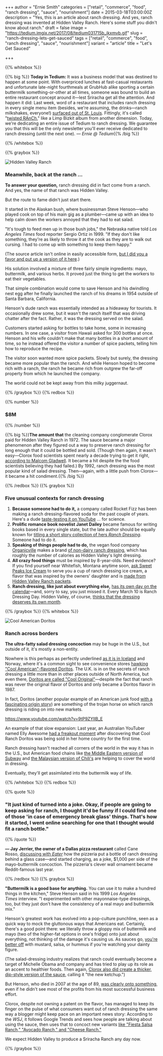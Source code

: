 +++
author = "Ernie Smith"
categories = ["retail", "commerce", "food", "ranch dressing", "sauce", "nourishment"]
date = 2015-03-18T03:00:00Z
description = "Yes, this is an article about ranch dressing. And yes, ranch dressing was invented at Hidden Valley Ranch. Here's some stuff you didn't know about ranch."
draft = false
image = "https://tedium.imgix.net/2017/08/tedium031715b_ikxmvb.gif"
slug = "ranch-dressing-lets-get-sauced"
tags = ["retail", "commerce", "food", "ranch dressing", "sauce", "nourishment"]
variant = "article"
title = "Let's Get Sauced"

+++

{{% whitebox %}}

{{% big %}}
**Today in Tedium:** It was a business model that was destined to happen at some point. With overpriced lunches at fast-casual restaurants and unfortunate late-night fourthmeals at GrubHub alike sporting a certain buttermilk something-or-other at all times, someone was bound to build an entire restaurant concept around it—lest Sriracha get all the attention. And happen it did: Last week, word of a restaurant that includes ranch dressing in every single menu item (besides, we're assuming, the drinks—ranch milkshakes, everyone!) [surfaced out of St. Louis](http://www.stlmag.com/dining/a-ranch-dressing-themed-restaurant%3F-oh-yeah,-and-it%E2%80%99s-coming/). Fittingly, it's called "[twisted RAnCh](http://www.twistedranch.com/)," like a Limp Bizkit album from another dimension. Today, we're dedicating an entire issue of Tedium to ranch dressing. We guarantee you that this will be the only newsletter you'll ever receive dedicated to ranch dressing (until the next one). _— Ernie @ Tedium_{{% /big %}}

{{% /whitebox %}}

{{% graybox %}}

![Hidden Valley Ranch](https://tedium.imgix.net/2018/04/hli4zcfk0ybjgtcsntzv.jpg)

### Meanwhile, back at the ranch …

**To answer your question,** ranch dressing did in fact come from a ranch. And yes, the name of that ranch was Hidden Valley.

But the route to fame didn't just start there.

It started in the Alaskan bush, where businessman Steve Henson—who played cook on top of his main gig as a plumber—came up with an idea to help calm down the workers annoyed that they had to eat salad.

"It's tough to feed men up in those bush jobs," the Nebraska native told _Los Angeles Times_ food reporter Sergio Ortiz in 1999. "If they don't like something, they're as likely to throw it at the cook as they are to walk out cursing. I had to come up with something to keep them happy."

(The source article isn't online in easily accessible form, [but I did you a favor and put up a version of it here](https://www.dropbox.com/s/t3qr25roifiduwd/Hidden%20Valley%20founder%20whips%20buttermilk%2C%20mayo%20into%20legend.md?dl=0).)

His solution involved a mixture of three fairly simple ingredients: mayo, buttermilk, and various herbs. It proved just the thing to get the workers to eat their vegetables.

That simple combination would come to save Henson and his dwindling nest egg after he finally launched the ranch of his dreams in 1954 outside of Santa Barbara, California.

Henson's dude ranch was essentially intended as a hideaway for tourists. It occasionally drew some, but it wasn't the ranch itself that was driving chatter after the fact. Rather, it was the dressing served on the salad.

Customers started asking for bottles to take home, some in increasing numbers. In one case, a visitor from Hawaii asked for 300 bottles at once. Henson and his wife couldn't make that many bottles in a short amount of time, so he instead offered the visitor a number of spice packets, telling him how to reproduce the recipe.

The visitor soon wanted more spice packets. Slowly but surely, the dressing became more popular than the ranch. And while Henson hoped to become rich with a ranch, the ranch he became rich from outgrew the far-off property from which he launched the company.

The world could not be kept away from this milky juggernaut.

{{% /graybox %}}
{{% redbox %}}

{{% number %}}
### $8M
{{% /number %}}

{{% big %}}**The amount that** the cleaning company conglomerate Clorox paid for Hidden Valley Ranch in 1972. The sauce became a major phenomenon after they figured out a way to preserve ranch dressing for long enough that it could be bottled and sold. (Though then again, it wasn't easy—Clorox food scientists spent nearly a decade trying to get it right, [according to Malcom Gladwell](http://gladwell.com/the-bakeoff/). It became a hit despite the the food scientists believing they had failed.) By 1992, ranch dressing was the most popular kind of salad dressing. Then—again, with a little push from Clorox—it became a hit condiment.{{% /big %}}

{{% /redbox %}}
{{% graybox %}}

### Five unusual contexts for ranch dressing

1. **Because someone had to do it,** a company called Rocket Fizz has been making a ranch dressing-flavored soda for the past couple of years. Here's a dude [taste-testing it on YouTube](https://www.youtube.com/watch?v=IEtzpiJGJNg) … for science.
2. **Prolific romance book novelist Janet Dailey** became famous for writing books based in every single state, but the late author should be equally known for [titling a short story collection of hers _Ranch Dressing_](http://sfbne.ws/1MDDqob). Someone had to do it.
3. **Speaking of things people had to do,** the vegan food company [Organicville](http://organicvillefoods.com/) makes a brand [of non-dairy ranch dressing](http://sfbne.ws/1DpTusf), which has roughly the number of calories as Hidden Valley's light dressing.
4. **All crazy food things** must be inspired by 8-year-olds. Need evidence? If you find yourself near Whitefish, Montana anytime soon, [ask Sweet Peaks Ice Cream](http://www.sweetpeaksicecream.com/) to serve you a cup of ranch dressing ice cream, a flavor that was inspired by the owners' daughter and is [made from Hidden Valley Ranch packets](http://www.womenshealthmag.com/node/41404).
5. **Ranch dressing, like just about everything else,** [has its own day on the calendar](http://foodimentary.com/2014/03/10/march-10-is-national-ranch-dressing-day/)—and, sorry to say, you just missed it. Every March 10 is Ranch Dressing Day. Hidden Valley, of course, [thinks that the dressing deserves its own month](https://www.hiddenvalley.com/poll/).

{{% /graybox %}}
{{% whitebox %}}

![Cool American Doritos](https://tedium.imgix.net/2018/04/kbp2xvzstwvujus5vrak.jpg)

### Ranch across borders

**The ultra-fatty salad dressing concoction** may be huge in the U.S., but outside of it, it's mostly a non-entity.

Nowhere is this perhaps as perfectly underlined [as it is in Iceland](http://laughingsquid.com/cool-american-doritos/) and Norway, where it's a common sight to see convenience stores [hawking "Cool American"-flavored Doritos](http://www.thrillist.com/eat/nation/cool-ranch-doritos-are-called-cool-american-in-europe). The U.K. is in on the secrets of ranch dressing a little more than in other places outside of North America, but even there, [Doritos are called "Cool Original"](http://www.tesco.com/groceries/product/details/?id=259009369)—despite the fact that ranch was never the original flavor of Doritos and only became a Doritos flavor in 1987.

In fact, Doritos (another popular example of an American junk food [with a fascinating origin story](http://www.ocweekly.com/2012-04-05/food/taco-usa-how-mexican-food-conquered-america-doritos-disneyland/full/)) are something of the trojan horse on which ranch dressing is riding on into new markets.

https://www.youtube.com/watch?v=9tP9ZYIlB_E

An example of that slow expansion: Last year, an Australian YouTuber named Elly Awesome [had a freakout moment](https://www.youtube.com/watch?v=9tP9ZYIlB_E) after discovering that Cool Ranch Doritos was being sold in her home country for the first time.

Ranch dressing hasn't reached all corners of the world in the way it has in the U.S., but American food chains like [the Middle Eastern version of Subway](http://www.subwayarabia.com/home.php) and [the Malaysian version of Chili's](http://www.chilis.com.my/?page=sandwiches) are helping to cover the world in dressing.

Eventually, they'll get assimilated into the buttermilk way of life.

{{% /whitebox %}}
{{% redbox %}}

{{% quote %}}
### "It just kind of turned into a joke. Okay, if people are going to keep asking for ranch, I thought it'd be funny if I could find one of those 'in case of emergency break glass' things. That's how it started, I went online searching for one that I thought would fit a ranch bottle."
{{% /quote %}}

**— Jay Jerrier, the owner of a Dallas pizza restaurant** called Cane Rosso, [discussing with _Eater_](http://www.eater.com/2014/3/21/6257725/why-a-dallas-pizzeria-charges-1000-for-ranch-dressing) how the pizzeria put a bottle of ranch dressing behind a glass case—and started charging, as a joke, $1,000 per side of the mayo-buttermilk concoction. The pizzeria's clever wall ornament became Reddit-famous last year.

{{% /redbox %}}
{{% graybox %}}

**"Buttermilk is a good base for anything.** You can use it to make a hundred things in the kitchen," Steve Henson said in his 1999 _Los Angeles Times_ interview. "I experimented with other mayonnaise-type dressings, too, but they just don't have the consistency of a real mayo and buttermilk mix."

Henson's greatest work has evolved into a pop-culture punchline, seen as a quick way to mock the gluttonous ways that Americans eat. Certainly, there's a good point there: we literally throw a gloppy mix of buttermilk and mayo (two of the higher-fat options in one's fridge) onto just about everything, not thinking of the damage it's causing us. As sauces go, [you're better off](http://dailyhealthpost.com/the-5-healthiest-5-worst-condiments-for-your-body/) with mustard, salsa, or hummus if you're watching your dainty figure.

(The salad-dressing industry realizes that ranch could eventually become a target of Michelle Obama and company and has tried to play up its role as an accent to healthier foods. Then again, [Clorox also did create a thicker, dip-style version of the sauce](http://www.wsj.com/articles/SB10001424052702303299604577323653752204874), calling it "the new ketchup.")

But Henson, who died in 2007 at the age of 89, [was clearly onto something](http://www.omaha.com/go/the-story-of-the-nebraska-cowboy-who-invented-ranch-dressing/article_8f2d023e-5cf7-521f-aeda-55c59729583f.html), even if he didn't see most of the profits from his most successful business effort.

Clorox, despite not owning a patent on the flavor, has managed to keep its finger on the pulse of what consumers want out of ranch dressing the same way a blogger might keep pace on an important news story: According to the _WSJ_, it follows Google Trends and sees how people are talking about using the sauce, then uses that to concoct new variants [like "Fiesta Salsa Ranch," "Avocado Ranch," and "Cheese Ranch."](https://www.hiddenvalley.com/products/bottled-dressings/)

We expect Hidden Valley to produce a Sriracha Ranch any day now.

{{% /graybox %}}